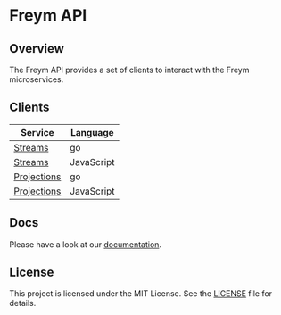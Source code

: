 # Freym API

## Overview

The Freym API provides a set of clients to interact with the Freym microservices.

## Clients

| Service                                  | Language   |
| ---------------------------------------- | ---------- |
| [Streams](/go/streams/README.md)         | go         |
| [Streams](/js/streams/README.md)         | JavaScript |
| [Projections](/go/projections/README.md) | go         |
| [Projections](/js/projections/README.md) | JavaScript |

## Docs

Please have a look at our [documentation](https://docs.freym.becklyn.app/docs).

## License

This project is licensed under the MIT License. See the [LICENSE](LICENSE) file for details.
